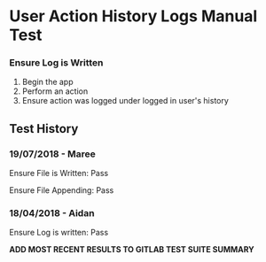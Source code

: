 # User Action History Logs Manual Test

### Ensure Log is Written
1. Begin the app
2. Perform an action
3. Ensure action was logged under logged in user's history

## Test History

### 19/07/2018 - Maree

Ensure File is Written: Pass

Ensure File Appending: Pass

### 18/04/2018 - Aidan

Ensure Log is written: Pass

**ADD MOST RECENT RESULTS TO GITLAB TEST SUITE SUMMARY**
